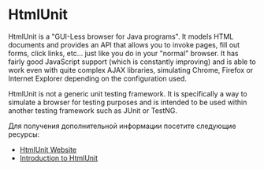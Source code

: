 # HtmlUnit

HtmlUnit is a "GUI-Less browser for Java programs". It models HTML documents and provides an API that allows you to invoke pages, fill out forms, click links, etc... just like you do in your "normal" browser. It has fairly good JavaScript support (which is constantly improving) and is able to work even with quite complex AJAX libraries, simulating Chrome, Firefox or Internet Explorer depending on the configuration used.

HtmlUnit is not a generic unit testing framework. It is specifically a way to simulate a browser for testing purposes and is intended to be used within another testing framework such as JUnit or TestNG.

Для получения дополнительной информации посетите следующие ресурсы:

- [HtmlUnit Website](https://htmlunit.sourceforge.io/)
- [Introduction to HtmlUnit](https://www.baeldung.com/htmlunit)
